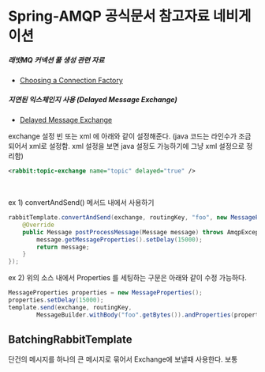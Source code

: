 # Spring-AMQP 공식문서 참고자료 네비게이션



##### 래빗MQ 커넥션 풀 생성 관련 자료

- [Choosing a Connection Factory](https://docs.spring.io/spring-amqp/docs/current/reference/html/#choosing-factory)

##### 지연된 익스체인지 사용 (Delayed Message Exchange)

- [Delayed Message Exchange](https://docs.spring.io/spring-amqp/docs/current/reference/html/#delayed-message-exchange)

exchange 설정 빈 또는 xml 에 아래와 같이 설정해준다. (java 코드는 라인수가 조금 되어서 xml로 설정함. xml 설정을 보면 java 설정도 가능하기에 그냥 xml 설정으로 정리함)

```xml
<rabbit:topic-exchange name="topic" delayed="true" />
```

<br>

ex 1) convertAndSend() 메서드 내에서 사용하기

```java
rabbitTemplate.convertAndSend(exchange, routingKey, "foo", new MessagePostProcessor() {
    @Override
    public Message postProcessMessage(Message message) throws AmqpException {
        message.getMessageProperties().setDelay(15000);
        return message;
    }
});
```

ex 2) 위의 소스 내에서 Properties 를 세팅하는 구문은 아래와 같이 수정 가능하다.

```java
MessageProperties properties = new MessageProperties();
properties.setDelay(15000);
template.send(exchange, routingKey,
        MessageBuilder.withBody("foo".getBytes()).andProperties(properties).build());
```



## BatchingRabbitTemplate

단건의 메시지를 하나의 큰 메시지로 묶어서 Exchange에 보낼때 사용한다. 보통 
